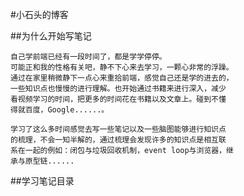 #小石头的博客

##为什么开始写笔记

    自己学前端已经有一段时间了，都是学学停停。
    可能正和我的性格有关吧，静不下心来去学习，一颗心非常的浮躁。
    通过在家里稍微静下一点心来重拾前端，感觉自己还是学的进去的，
    一些知识点也慢慢的进行理解。也开始通过书籍来进行深入，减少
    看视频学习的时间，把更多的时间花在书籍以及文章上。碰到不懂
    得就百度，Google......。

    学习了这么多时间感觉去写一些笔记以及一些脑图能够进行知识点
    的梳理，不会一知半解的，通过梳理会发现许多的知识点是相互联
    系在一起的例如：闭包与垃圾回收机制，event loop与浏览器，继
    承与原型链......
    
##学习笔记目录